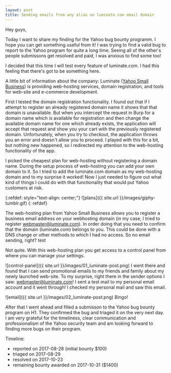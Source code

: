 ```yaml
---
layout: post
title: Sending emails from any alias on luminate.com email domain
---
```

Hey guys, 

Today I want to share my finding for the Yahoo bug bounty programm. I hope you can get something useful from it! 
I was trying to find a valid bug to report to the Yahoo program for quite a long time. Seeing all of the other's people submissons get resolved and paid, I was anxious to find some too!


I decided that this time I will test every feature of luminate.com. I had this feeling that there's got to be something here.

A little bit of information about the company: Luminate ([Yahoo Small Business](https://smallbusiness.yahoo.com/)) is providing web-hosting services, domain registration, and tools for web-site and e-commerce development. 


First I tested the domain registration functionality. I found out that if I attempt to register an already registered domain name it shows that that domain is unavailable. But when you intercept the request in Burp for a domain name which *is* available for registration and then change the available domain name for one which already exists, the application will accept that request and show you your cart with the previously registered domain. Unfortunately, when you try to checkout, the application throws you an error and doesn't allow you to proceed. I played with this for a bit, but nothing new happened, so I redirected my attention to the web-hosting functionality of the app.

I picked the cheapest plan for web-hosting without registering a domain name. During the setup process of web-hosting you can add your own domain to it. So I tried to add the luminate.com domain as my web-hosting domain and to my surprise it worked! Now I just needed to figure out what kind of things I could do with that functionality that would put Yahoo customers at risk. 

{:refdef: style="text-align: center;"}
![plans]({{ site.url }}/images/giphy-tumblr.gif)
{: refdef}

The web-hosting plan from Yahoo Small Business allows you to register a business email address on your webhosting domain (in my case, I tried to register webmaster@luminate.com). In order doing that you need to confirm that the domain (luminate.com) belongs to you. This could be done with a DNS change or other methods to which I had no access. So no email sending, right? test

Not quite. With this web-hosting plan you get access to a control panel from where you can manage your settings. 

![control-panel]({{ site.url }}/images/01_luminate-post.png) I went there and found that I can send promotional emails to my friends and family about my newly launched web-site. To my surprise, right there in the sender options I saw: webmaster@luminate.com! I sent a test mail to my personal email account and it went through! I checked my personal mail and saw this email. 

![email]({{ site.url }}/images/02_luminate-post.png) Bingo! 

After that I went ahead and filled a submisson to the Yahoo bug bounty program on H1. They confirmed the bug and triaged it on the very next day. I am very grateful for the timeliness, clear communication and professionalism of the Yahoo security team and am looking forward to finding more bugs on their program.

Timeline: 
* reported on 2017-08-28 (initial bounty $100)
* triaged on 2017-08-29
* resolved on 2017-10-23
* remaining bounty awarded on 2017-10-31 ($1400)
